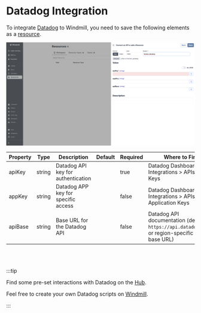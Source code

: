 # Datadog Integration

To integrate [Datadog](https://www.datadoghq.com/) to Windmill, you need to save the following elements as a [resource](../core_concepts/3_resources_and_types/index.md).

![Add Datadog Resource](../assets/integrations/add-datadog.png)

| Property | Type   | Description                         | Default | Required | Where to Find                                                                                    |
| -------- | ------ | ----------------------------------- | ------- | -------- | ------------------------------------------------------------------------------------------------ |
| apiKey   | string | Datadog API key for authentication  |         | true     | Datadog Dashboard > Integrations > APIs > API Keys                                               |
| appKey   | string | Datadog APP key for specific access |         | false    | Datadog Dashboard > Integrations > APIs > Application Keys                                       |
| apiBase  | string | Base URL for the Datadog API        |         | false    | Datadog API documentation (default: `https://api.datadoghq.com` or region-specific API base URL) |

<br/><br/>

:::tip

Find some pre-set interactions with Datadog on the [Hub](https://hub.windmill.dev/integrations/datadog).

Feel free to create your own Datadog scripts on [Windmill](../getting_started/00_how_to_use_windmill/index.mdx).

:::
